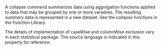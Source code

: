A collapse command summarizes data using aggregation functions applied to data
that may be grouped by one or more variables. The resulting summary data is
represented in a new dataset.  See the collapse functions in the Function Library.   
   
The details of implementation of caseWise and columnWise exclusion vary in each statistical package.  The source language is indicated in this property for reference.   